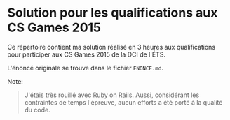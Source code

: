 # Solution pour les qualifications aux CS Games 2015

Ce répertoire contient ma solution réalisé en 3 heures aux qualifications pour participer aux CS Games 2015 de la DCI de l'ÉTS.

L'énoncé originale se trouve dans le fichier `ENONCE.md`.

Note:

> J'étais très rouillé avec Ruby on Rails. Aussi, considérant les contraintes de temps l'épreuve, aucun efforts a été porté à la qualité du code.
